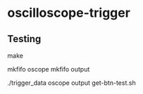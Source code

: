# oscilloscope-trigger

## Testing
make

mkfifo oscope
mkfifo output

./trigger_data oscope output get-btn-test.sh
